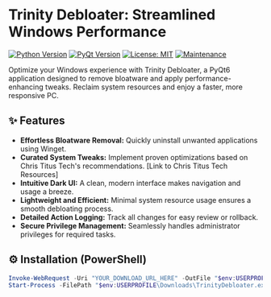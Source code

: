 # Trinity Debloater: Streamlined Windows Performance

[![Python Version](https://img.shields.io/badge/python-3.7+-blue.svg)](https://www.python.org/downloads/)
[![PyQt Version](https://img.shields.io/badge/PyQt-6-brightgreen)](https://www.riverbankcomputing.com/software/pyqt/)
[![License: MIT](https://img.shields.io/badge/License-MIT-yellow.svg)](https://opensource.org/licenses/MIT)
[![Maintenance](https://img.shields.io/badge/Maintained%3F-yes-green.svg)](YOUR_REPO_LINK/graphs/commit-activity)


Optimize your Windows experience with Trinity Debloater, a PyQt6 application designed to remove bloatware and apply performance-enhancing tweaks. Reclaim system resources and enjoy a faster, more responsive PC.


## ✨ Features

* **Effortless Bloatware Removal:** Quickly uninstall unwanted applications using Winget.
* **Curated System Tweaks:**  Implement proven optimizations based on Chris Titus Tech's recommendations. [Link to Chris Titus Tech Resources]
* **Intuitive Dark UI:**  A clean, modern interface makes navigation and usage a breeze.
* **Lightweight and Efficient:** Minimal system resource usage ensures a smooth debloating process.
* **Detailed Action Logging:** Track all changes for easy review or rollback.
* **Secure Privilege Management:**  Seamlessly handles administrator privileges for required tasks.

## ⚙️ Installation (PowerShell)

```powershell
Invoke-WebRequest -Uri "YOUR_DOWNLOAD_URL_HERE" -OutFile "$env:USERPROFILE\Downloads\TrinityDebloater.exe"
Start-Process -FilePath "$env:USERPROFILE\Downloads\TrinityDebloater.exe"
